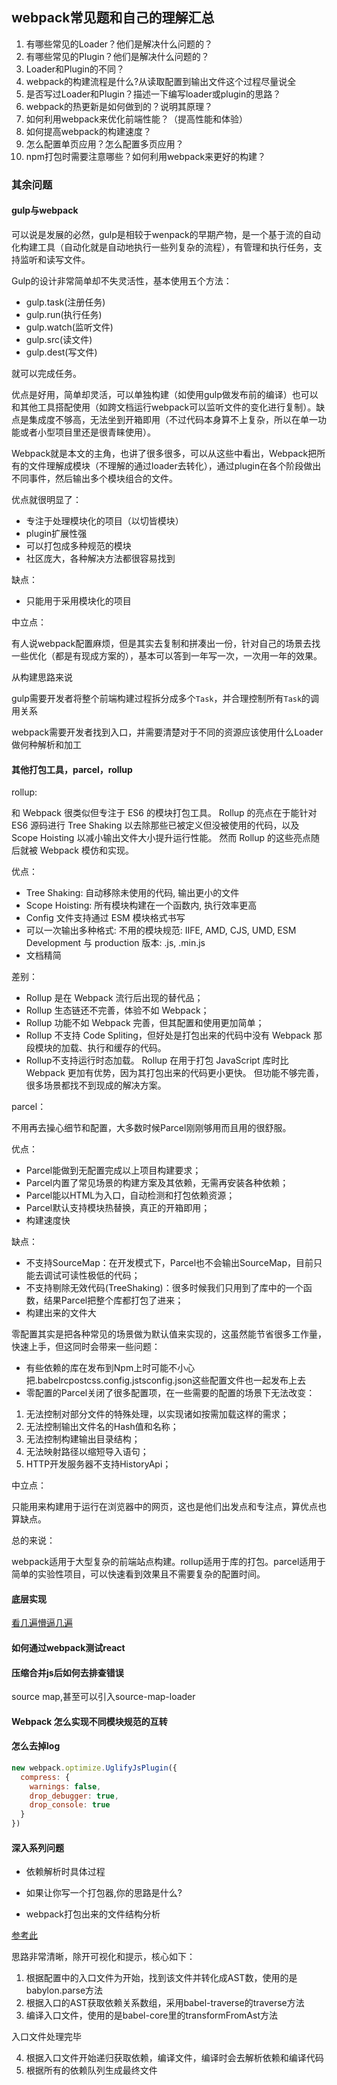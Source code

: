## webpack常见题和自己的理解汇总

1. 有哪些常见的Loader？他们是解决什么问题的？
2. 有哪些常见的Plugin？他们是解决什么问题的？
3. Loader和Plugin的不同？
4. webpack的构建流程是什么?从读取配置到输出文件这个过程尽量说全
5. 是否写过Loader和Plugin？描述一下编写loader或plugin的思路？
6. webpack的热更新是如何做到的？说明其原理？
7. 如何利用webpack来优化前端性能？（提高性能和体验）
8. 如何提高webpack的构建速度？
9. 怎么配置单页应用？怎么配置多页应用？
10. npm打包时需要注意哪些？如何利用webpack来更好的构建？

### 其余问题

#### gulp与webpack

可以说是发展的必然，gulp是相较于wenpack的早期产物，是一个基于流的自动化构建工具（自动化就是自动地执行一些列复杂的流程），有管理和执行任务，支持监听和读写文件。

Gulp的设计非常简单却不失灵活性，基本使用五个方法：

- gulp.task(注册任务)
- gulp.run(执行任务)
- gulp.watch(监听文件)
- gulp.src(读文件)
- gulp.dest(写文件)

就可以完成任务。

优点是好用，简单却灵活，可以单独构建（如使用gulp做发布前的编译）也可以和其他工具搭配使用（如跨文档运行webpack可以监听文件的变化进行复制）。缺点是集成度不够高，无法坐到开箱即用（不过代码本身算不上复杂，所以在单一功能或者小型项目里还是很青睐使用）。

Webpack就是本文的主角，也讲了很多很多，可以从这些中看出，Webpack把所有的文件理解成模块（不理解的通过loader去转化），通过plugin在各个阶段做出不同事件，然后输出多个模块组合的文件。

优点就很明显了：

- 专注于处理模块化的项目（以切皆模块）
- plugin扩展性强
- 可以打包成多种规范的模块
- 社区庞大，各种解决方法都很容易找到

缺点：

- 只能用于采用模块化的项目

中立点：

有人说webpack配置麻烦，但是其实去复制和拼凑出一份，针对自己的场景去找一些优化（都是有现成方案的），基本可以答到一年写一次，一次用一年的效果。

从构建思路来说

gulp需要开发者将整个前端构建过程拆分成多个`Task`，并合理控制所有`Task`的调用关系

webpack需要开发者找到入口，并需要清楚对于不同的资源应该使用什么Loader做何种解析和加工

#### 其他打包工具，parcel，rollup

rollup:

和 Webpack 很类似但专注于 ES6 的模块打包工具。 Rollup 的亮点在于能针对 ES6 源码进行 Tree Shaking 以去除那些已被定义但没被使用的代码，以及 Scope Hoisting 以减小输出文件大小提升运行性能。 然而 Rollup 的这些亮点随后就被 Webpack 模仿和实现。

优点：

- Tree Shaking: 自动移除未使用的代码, 输出更小的文件
- Scope Hoisting: 所有模块构建在一个函数内, 执行效率更高
- Config 文件支持通过 ESM 模块格式书写
- 可以一次输出多种格式:
  不用的模块规范: IIFE, AMD, CJS, UMD, ESM
  Development 与 production 版本: .js, .min.js
- 文档精简

差别：

- Rollup 是在 Webpack 流行后出现的替代品；
- Rollup 生态链还不完善，体验不如 Webpack；
- Rollup 功能不如 Webpack 完善，但其配置和使用更加简单；
- Rollup 不支持 Code Spliting，但好处是打包出来的代码中没有 Webpack 那段模块的加载、执行和缓存的代码。
- Rollup不支持运行时态加载。
Rollup 在用于打包 JavaScript 库时比 Webpack 更加有优势，因为其打包出来的代码更小更快。 但功能不够完善，很多场景都找不到现成的解决方案。

parcel：

不用再去操心细节和配置，大多数时候Parcel刚刚够用而且用的很舒服。

优点：

- Parcel能做到无配置完成以上项目构建要求；
- Parcel内置了常见场景的构建方案及其依赖，无需再安装各种依赖；
- Parcel能以HTML为入口，自动检测和打包依赖资源；
- Parcel默认支持模块热替换，真正的开箱即用；
- 构建速度快

缺点：

- 不支持SourceMap：在开发模式下，Parcel也不会输出SourceMap，目前只能去调试可读性极低的代码；
- 不支持剔除无效代码(TreeShaking)：很多时候我们只用到了库中的一个函数，结果Parcel把整个库都打包了进来；
- 构建出来的文件大

零配置其实是把各种常见的场景做为默认值来实现的，这虽然能节省很多工作量，快速上手，但这同时会带来一些问题：

- 有些依赖的库在发布到Npm上时可能不小心把.babelrcpostcss.config.jstsconfig.json这些配置文件也一起发布上去
- 零配置的Parcel关闭了很多配置项，在一些需要的配置的场景下无法改变：

1. 无法控制对部分文件的特殊处理，以实现诸如按需加载这样的需求；
2. 无法控制输出文件名的Hash值和名称；
3. 无法控制构建输出目录结构；
4. 无法映射路径以缩短导入语句；
5. HTTP开发服务器不支持HistoryApi；

中立点：

只能用来构建用于运行在浏览器中的网页，这也是他们出发点和专注点，算优点也算缺点。

总的来说：

webpack适用于大型复杂的前端站点构建。rollup适用于库的打包。parcel适用于简单的实验性项目，可以快速看到效果且不需要复杂的配置时间。

#### 底层实现

[看几遍懵逼几遍](https://juejin.im/post/5aa3d2056fb9a028c36868aa?utm_medium=fe&utm_source=weixinqun#heading-5)

#### 如何通过webpack测试react

#### 压缩合并js后如何去排查错误

source map,甚至可以引入source-map-loader

#### Webpack 怎么实现不同模块规范的互转

#### 怎么去掉log

```javascript
new webpack.optimize.UglifyJsPlugin({
  compress: {
    warnings: false,
    drop_debugger: true,
    drop_console: true
  }
})
```

#### 深入系列问题

- 依赖解析时具体过程

- 如果让你写一个打包器,你的思路是什么?

- webpack打包出来的文件结构分析

[参考此](https://github.com/HuangQiii/Daily/tree/master/925-minipack)

思路非常清晰，除开可视化和提示，核心如下：

1. 根据配置中的入口文件为开始，找到该文件并转化成AST数，使用的是babylon.parse方法
2. 根据入口的AST获取依赖关系数组，采用babel-traverse的traverse方法
3. 编译入口文件，使用的是babel-core里的transformFromAst方法

入口文件处理完毕

4. 根据入口文件开始递归获取依赖，编译文件，编译时会去解析依赖和编译代码
5. 根据所有的依赖队列生成最终文件
